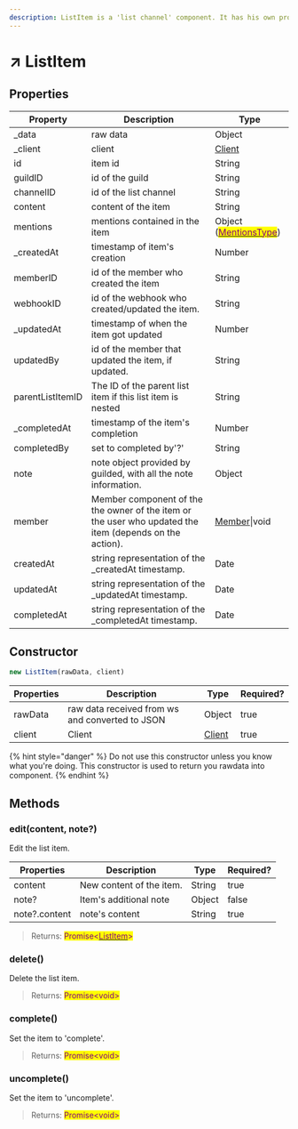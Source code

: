 ```yaml
---
description: ListItem is a 'list channel' component. It has his own properties and methods.
---
```


# ↗ ListItem

## Properties

| Property         | Description                                                                                             | Type                                                                                            |
| ---------------- | ------------------------------------------------------------------------------------------------------- | ----------------------------------------------------------------------------------------------- |
| \_data           | raw data                                                                                                | Object                                                                                          |
| \_client         | client                                                                                                  | [Client](../../v.0.1.7/components/client.md)                                                    |
| id               | item id                                                                                                 | String                                                                                          |
| guildID          | id of the guild                                                                                         | String                                                                                          |
| channelID        | id of the list channel                                                                                  | String                                                                                          |
| content          | content of the item                                                                                     | String                                                                                          |
| mentions         | mentions contained in the item                                                                          | Object ([<mark style="color:purple;">MentionsType</mark>](../../v.0.1.7/types/mentionstype.md)) |
| \_createdAt      | timestamp of item's creation                                                                            | Number                                                                                          |
| memberID         | id of the member who created the item                                                                   | String                                                                                          |
| webhookID        | id of the webhook who created/updated the item.                                                         | String                                                                                          |
| \_updatedAt      | timestamp of when the item got updated                                                                  | Number                                                                                          |
| updatedBy        | id of the member that updated the item, if updated.                                                     | String                                                                                          |
| parentListItemID | The ID of the parent list item if this list item is nested                                              | String                                                                                          |
| \_completedAt    | timestamp of the item's completion                                                                      | Number                                                                                          |
| completedBy      | set to completed by'?'                                                                                  | String                                                                                          |
| note             | note object provided by guilded, with all the note information.                                         | Object                                                                                          |
| member           | Member component of the the owner of the item or the user who updated the item (depends on the action). | [Member](../../v.0.1.7/components/member.md)\|void                                              |
| createdAt        | string representation of the \_createdAt timestamp.                                                     | Date                                                                                            |
| updatedAt        | string representation of the \_updatedAt timestamp.                                                     | Date                                                                                            |
| completedAt      | string representation of the \_completedAt timestamp.                                                   | Date                                                                                            |

## Constructor

```javascript
new ListItem(rawData, client)
```

| Properties | Description                                     | Type                                         | Required? |
| ---------- | ----------------------------------------------- | -------------------------------------------- | --------- |
| rawData    | raw data received from ws and converted to JSON | Object                                       | true      |
| client     | Client                                          | [Client](../../v.0.1.7/components/client.md) | true      |

{% hint style="danger" %}
Do not use this constructor unless you know what you're doing. This constructor is used to return you rawdata into component.
{% endhint %}

## Methods

### edit(content, note?)

Edit the list item.

| Properties    | Description              | Type   | Required? |
| ------------- | ------------------------ | ------ | --------- |
| content       | New content of the item. | String | true      |
| note?         | Item's additional note   | Object | false     |
| note?.content | note's content           | String | true      |

> Returns: <mark style="color:purple;">Promise<</mark>[<mark style="color:purple;">ListItem</mark>](../../v.0.1.7/components/listitem.md)<mark style="color:purple;">></mark>

### delete()

Delete the list item.

> Returns: <mark style="color:purple;">Promise\<void></mark>

### complete()

Set the item to 'complete'.

> Returns: <mark style="color:purple;">Promise\<void></mark>

### uncomplete()

Set the item to 'uncomplete'.

> Returns: <mark style="color:purple;">Promise\<void></mark>
